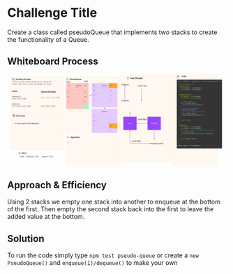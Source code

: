 # Challenge Title

Create a class called pseudoQueue that implements two stacks to create the functionality of a Queue.

## Whiteboard Process

![Whiteboard for pseudoQueue](./assets/CodeChallenge11.png)

## Approach & Efficiency

Using 2 stacks we empty one stack into another to enqueue at the bottom of the first. Then empty the second stack back into the first to leave the added value at the bottom.

## Solution

<!-- Show how to run your code, and examples of it in action -->

To run the code simply type `npm test pseudo-queue` or create a `new PseudoQueue()` and `enqueue(1)/dequeue()` to make your own
